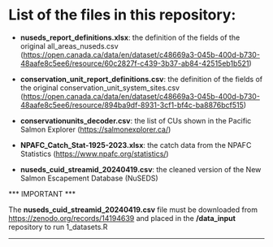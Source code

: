 
# List of the files in this repository: 

- **nuseds_report_definitions.xlsx**: the definition of the fields of the original all_areas_nuseds.csv (https://open.canada.ca/data/en/dataset/c48669a3-045b-400d-b730-48aafe8c5ee6/resource/60c2827f-c439-3b37-ab84-42515eb1b521)

- **conservation_unit_report_definitions.csv**: the definition of the fields of the original conservation_unit_system_sites.csv (https://open.canada.ca/data/en/dataset/c48669a3-045b-400d-b730-48aafe8c5ee6/resource/894ba9df-8931-3cf1-bf4c-ba8876bcf515)

- **conservationunits_decoder.csv**: the list of CUs shown in the Pacific Salmon Explorer (https://salmonexplorer.ca/)

- **NPAFC_Catch_Stat-1925-2023.xlsx**: the catch data from the NPAFC Statistics (https://www.npafc.org/statistics/)

- **nuseds_cuid_streamid_20240419.csv**: the cleaned version of the New Salmon Escapement Database (NuSEDS) 


*** IMPORTANT ***

The **nuseds_cuid_streamid_20240419.csv** file must be downloaded from https://zenodo.org/records/14194639 and placed in the **/data_input** repository to run 1_datasets.R

****************
